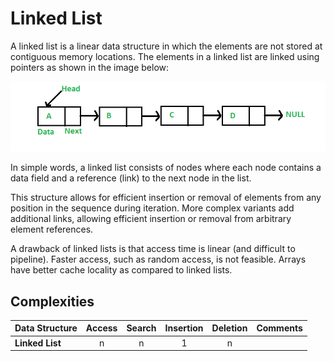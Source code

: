 # Linked List
A linked list is a linear data structure in which the elements are not stored at contiguous memory locations. The elements in a linked list are linked using pointers as shown in the image below:

![Linked List](./linkedlist.png)

In simple words, a linked list consists of nodes where each node contains a data field and a reference (link) to the next node in the list.

This structure allows for efficient insertion or removal of elements from any position in the sequence during iteration. More complex variants add additional links, allowing efficient insertion or removal from arbitrary element references.

A drawback of linked lists is that access time is linear (and difficult to pipeline). Faster access, such as random access, is not feasible. Arrays have better cache locality as compared to linked lists.

## Complexities
| Data Structure          | Access    | Search    | Insertion | Deletion  | Comments  |
| ----------------------- | :-------: | :-------: | :-------: | :-------: | :-------- |
| **Linked List**         | n         | n         | 1         | n         |           |